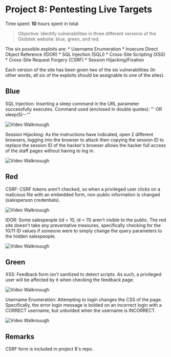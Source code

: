 # Project 8: Pentesting Live Targets

Time spent: **10** hours spent in total

> Objective: Identify vulnerabilities in three different versions of the Globitek website: blue, green, and red.

The six possible exploits are:
    * Username Enumeration
    * Insecure Direct Object Reference (IDOR)
    * SQL Injection (SQLi)
    * Cross-Site Scripting (XSS)
    * Cross-Site Request Forgery (CSRF)
    * Session Hijacking/Fixation

Each version of the site has been given two of the six vulnerabilities (In other words, all six of the exploits should be assignable to one of the sites).

## Blue
SQL Injection: Inserting a sleep command in the URL parameter successfully executes.
Command used (enclosed in double quotes): "' OR sleep(5)--'"

<img src='https://media.giphy.com/media/3og0ISZF1IZBvdDgpW/giphy.gif' title='Video Walkthrough' width='' alt='Video Walkrouugh' />

Session Hijacking: As the instructions have indicated, open 2 different browsers, logging into the browser to attack then copying the session ID to replace the session ID of the hacker's browser allows the hacker full access of the staff pages without having to log in.

<img src='https://media.giphy.com/media/3og0IARi1m5yOQsoTK/giphy.gif' title='Video Walkthrough' width='' alt='Video Walkrouugh' />

## Red
CSRF: CSRF tokens aren't checked, so when a privileged user clicks on a malicious file with an embedded form, non-public information is changed (salesperson credentials).

<img src='https://media.giphy.com/media/3og0IDCUIpGC7zChl6/giphy.gif' title='Video Walkthrough' width='' alt='Video Walkrouugh' />

IDOR: Some salespeople (id = 10, id = 11) aren't visible to the public. The red site doesn't take any preventative measures, specifically checking for the 10/11 ID values if someone were to simply change the query parameters to the hidden salespeople.

<img src='https://media.giphy.com/media/3og0ITrhoPaLcayw6Y/giphy.gif' title='Video Walkthrough' width='' alt='Video Walkrouugh' />

## Green
XSS: Feedback form isn't sanitized to detect scripts. As such, a privileged user will be affected by it when checking the feedback page.

<img src='https://media.giphy.com/media/xUA7beFnuHtXymjXSU/giphy.gif' title='Video Walkthrough' width='' alt='Video Walkrouugh' />

Username Enumeration: Attempting to login changes the CSS of the page. Specifically, the error login message is bolded on an incorrect login with a CORRECT username, but unbolded when the username is INCORRECT.

<img src='https://media.giphy.com/media/3og0IvXEuZ0yDR9Ije/giphy.gif' title='Video Walkthrough' width='' alt='Video Walkrouugh' />

## Remarks
CSRF form is included in project 8's repo.

